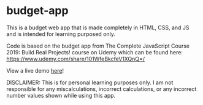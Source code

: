 # budget-app

This is a budget web app that is made completely in HTML, CSS, and JS and is intended for learning purposed only.

Code is based on the budget app from The Complete JavaScript Course 2019: Build Real Projects! course on Udemy which can be found here: https://www.udemy.com/share/101WfeBkcfeV1XQnQ=/

View a live demo [here](https://budget-app-six-theta.vercel.app/)!

DISCLAIMER: This is for personal learning purposes only. I am not responsible for any miscalculations, incorrect calculations, or any incorrect number values shown while using this app.

